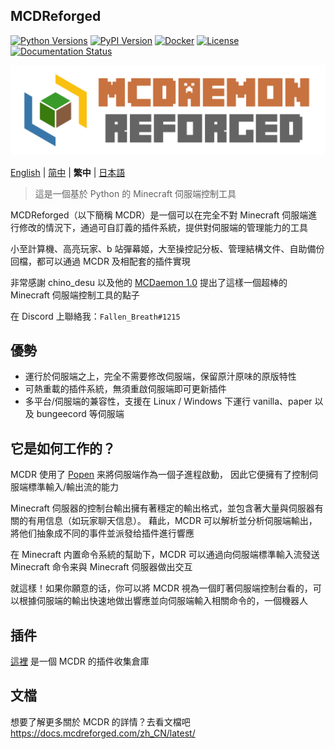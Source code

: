 MCDReforged
--------

[![Python Versions](https://img.shields.io/pypi/pyversions/mcdreforged.svg)](https://pypi.org/project/mcdreforged)
[![PyPI Version](https://img.shields.io/pypi/v/mcdreforged.svg)](https://pypi.org/project/mcdreforged)
[![Docker](https://img.shields.io/docker/v/mcdreforged/mcdreforged/latest?label=docker)](https://hub.docker.com/r/mcdreforged/mcdreforged)
[![License](https://img.shields.io/github/license/MCDReforged/MCDReforged.svg)](https://github.com/MCDReforged/MCDReforged/blob/master/LICENSE)
[![Documentation Status](https://readthedocs.org/projects/mcdreforged/badge/)](https://docs.mcdreforged.com/)

![MCDR-banner](https://raw.githubusercontent.com/MCDReforged/MCDReforged/master/logo/images/logo_long.png)

[English](README.md) | [简中](README_zh_cn.md) | **繁中** | [日本語](/README_ja_jp.md)

> 這是一個基於 Python 的 Minecraft 伺服端控制工具

MCDReforged（以下簡稱 MCDR）是一個可以在完全不對 Minecraft 伺服端進行修改的情況下，通過可自訂義的插件系統，提供對伺服端的管理能力的工具

小至計算機、高亮玩家、b 站彈幕姬，大至操控記分板、管理結構文件、自助備份回檔，都可以通過 MCDR 及相配套的插件實現

非常感謝 chino_desu 以及他的 [MCDaemon 1.0](https://github.com/kafuuchino-desu/MCDaemon) 提出了這樣一個超棒的 Minecraft 伺服端控制工具的點子

在 Discord 上聯絡我：`Fallen_Breath#1215`

## 優勢

- 運行於伺服端之上，完全不需要修改伺服端，保留原汁原味的原版特性
- 可熱重載的插件系統，無須重啟伺服端即可更新插件
- 多平台/伺服端的兼容性，支援在 Linux / Windows 下運行 vanilla、paper 以及 bungeecord 等伺服端

## 它是如何工作的？

MCDR 使用了 [Popen](https://docs.python.org/zh-cn/3/library/subprocess.html#subprocess.Popen) 来將伺服端作為一個子進程啟動，
因此它便擁有了控制伺服端標準輸入/輸出流的能力

Minecraft 伺服器的控制台輸出擁有著穩定的輸出格式，並包含著大量與伺服器有關的有用信息（如玩家聊天信息）。
藉此，MCDR 可以解析並分析伺服端輸出，將他们抽象成不同的事件並派發给插件進行響應

在 Minecraft 内置命令系統的幫助下，MCDR 可以通過向伺服端標準輸入流發送 Minecraft 命令来與 Minecraft 伺服器做出交互

就這樣！如果你願意的话，你可以將 MCDR 視為一個盯著伺服端控制台看的，可以根據伺服端的輸出快速地做出響應並向伺服端輸入相關命令的，一個機器人

## 插件

[這裡](https://github.com/MCDReforged/PluginCatalogue) 是一個 MCDR 的插件收集倉庫

## 文檔

想要了解更多關於 MCDR 的詳情？去看文檔吧 https://docs.mcdreforged.com/zh_CN/latest/
